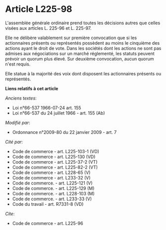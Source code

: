 # Article L225-98

L'assemblée générale ordinaire prend toutes les décisions autres que celles visées aux articles L. 225-96 et L. 225-97. 

Elle ne délibère valablement sur première convocation que si les actionnaires présents ou représentés possèdent au moins le
cinquième des actions ayant le droit de vote. Dans les sociétés dont les actions ne sont pas admises aux négociations sur un
marché réglementé, les statuts peuvent prévoir un quorum plus élevé. Sur deuxième convocation, aucun quorum n'est requis. 

Elle statue à la majorité des voix dont disposent les actionnaires présents ou représentés.

**Liens relatifs à cet article**

_Anciens textes_:

  - Loi n°66-537 1966-07-24 art. 155
  - Loi n°66-537 du 24 juillet 1966 - art. 155 (Ab)

_Modifié par_:

  - Ordonnance n°2009-80 du 22 janvier 2009 - art. 7

_Cité par_:

  - Code de commerce - art. L225-103-1 (VD)
  - Code de commerce - art. L225-130 (VD)
  - Code de commerce - art. L225-37-2 (VT)
  - Code de commerce - art. L225-82-2 (VT)
  - Code de commerce - art. L228-65 (V)
  - Code de commerce - art. L233-32 (V)
  - Code de commerce. - art. L225-121 (V)
  - Code de commerce. - art. L225-129 (M)
  - Code de commerce. - art. L228-103 (M)
  - Code de commerce. - art. L233-33 (V)
  - Code du travail - art. R7331-8 (VD)

_Cite_:

  - Code de commerce - art. L225-96
